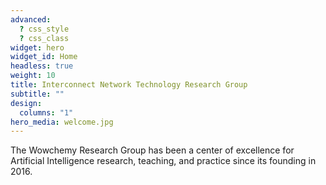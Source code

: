 ```yaml
---
advanced:
  ? css_style
  ? css_class
widget: hero
widget_id: Home
headless: true
weight: 10
title: Interconnect Network Technology Research Group
subtitle: ""
design:
  columns: "1"
hero_media: welcome.jpg
---
```


The Wowchemy Research Group has been a center of excellence for Artificial Intelligence research, teaching, and practice since its founding in 2016.
